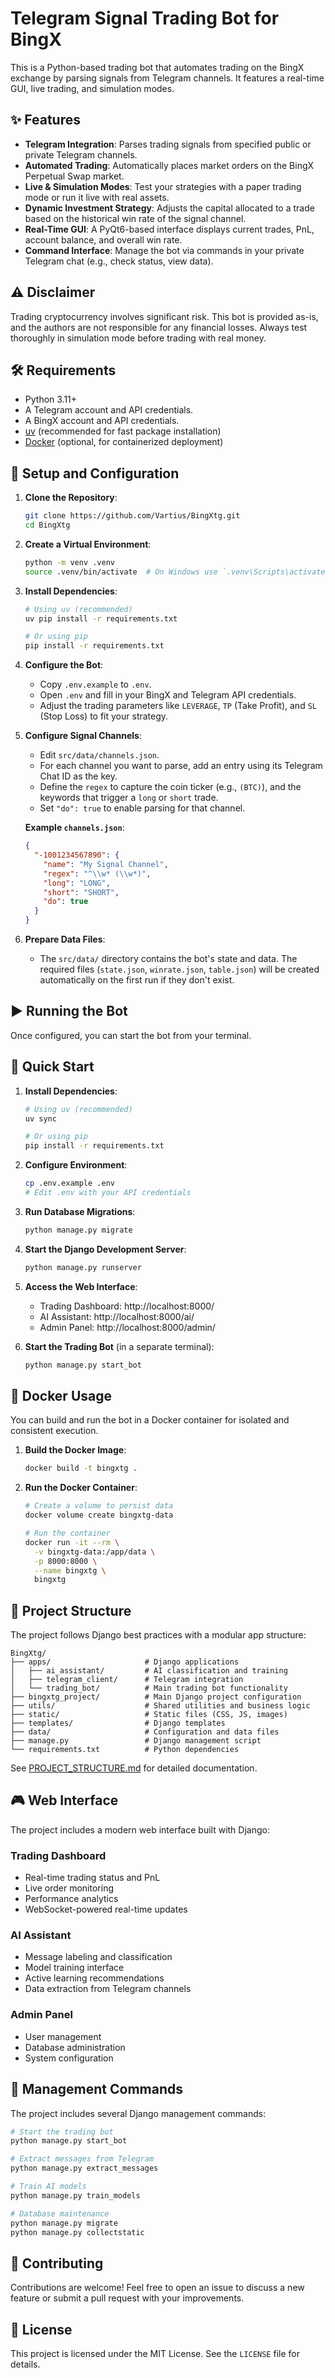 # Telegram Signal Trading Bot for BingX

This is a Python-based trading bot that automates trading on the BingX exchange by parsing signals from Telegram channels. It features a real-time GUI, live trading, and simulation modes.

## ✨ Features

-   **Telegram Integration**: Parses trading signals from specified public or private Telegram channels.
-   **Automated Trading**: Automatically places market orders on the BingX Perpetual Swap market.
-   **Live & Simulation Modes**: Test your strategies with a paper trading mode or run it live with real assets.
-   **Dynamic Investment Strategy**: Adjusts the capital allocated to a trade based on the historical win rate of the signal channel.
-   **Real-Time GUI**: A PyQt6-based interface displays current trades, PnL, account balance, and overall win rate.
-   **Command Interface**: Manage the bot via commands in your private Telegram chat (e.g., check status, view data).

## ⚠️ Disclaimer

Trading cryptocurrency involves significant risk. This bot is provided as-is, and the authors are not responsible for any financial losses. Always test thoroughly in simulation mode before trading with real money.

## 🛠️ Requirements

-   Python 3.11+
-   A Telegram account and API credentials.
-   A BingX account and API credentials.
-   [uv](https://github.com/astral-sh/uv) (recommended for fast package installation)
-   [Docker](https://www.docker.com/) (optional, for containerized deployment)

## 🚀 Setup and Configuration

1.  **Clone the Repository**:
    ```bash
    git clone https://github.com/Vartius/BingXtg.git
    cd BingXtg
    ```

2.  **Create a Virtual Environment**:
    ```bash
    python -m venv .venv
    source .venv/bin/activate  # On Windows use `.venv\Scripts\activate`
    ```

3.  **Install Dependencies**:
    ```bash
    # Using uv (recommended)
    uv pip install -r requirements.txt

    # Or using pip
    pip install -r requirements.txt
    ```

4.  **Configure the Bot**:
    -   Copy `.env.example` to `.env`.
    -   Open `.env` and fill in your BingX and Telegram API credentials.
    -   Adjust the trading parameters like `LEVERAGE`, `TP` (Take Profit), and `SL` (Stop Loss) to fit your strategy.

5.  **Configure Signal Channels**:
    -   Edit `src/data/channels.json`.
    -   For each channel you want to parse, add an entry using its Telegram Chat ID as the key.
    -   Define the `regex` to capture the coin ticker (e.g., `(BTC)`), and the keywords that trigger a `long` or `short` trade.
    -   Set `"do": true` to enable parsing for that channel.

    **Example `channels.json`**:
    ```json
    {
      "-1001234567890": {
        "name": "My Signal Channel",
        "regex": "^\\w* (\\w*)",
        "long": "LONG",
        "short": "SHORT",
        "do": true
      }
    }
    ```

6.  **Prepare Data Files**:
    -   The `src/data/` directory contains the bot's state and data. The required files (`state.json`, `winrate.json`, `table.json`) will be created automatically on the first run if they don't exist.

## ▶️ Running the Bot

Once configured, you can start the bot from your terminal.

## 🚀 Quick Start

1.  **Install Dependencies**:
    ```bash
    # Using uv (recommended)
    uv sync
    
    # Or using pip
    pip install -r requirements.txt
    ```

2.  **Configure Environment**:
    ```bash
    cp .env.example .env
    # Edit .env with your API credentials
    ```

3.  **Run Database Migrations**:
    ```bash
    python manage.py migrate
    ```

4.  **Start the Django Development Server**:
    ```bash
    python manage.py runserver
    ```

5.  **Access the Web Interface**:
    - Trading Dashboard: http://localhost:8000/
    - AI Assistant: http://localhost:8000/ai/
    - Admin Panel: http://localhost:8000/admin/

6.  **Start the Trading Bot** (in a separate terminal):
    ```bash
    python manage.py start_bot
    ```

## 🐳 Docker Usage

You can build and run the bot in a Docker container for isolated and consistent execution.

1.  **Build the Docker Image**:
    ```bash
    docker build -t bingxtg .
    ```

2.  **Run the Docker Container**:
    ```bash
    # Create a volume to persist data
    docker volume create bingxtg-data

    # Run the container
    docker run -it --rm \
      -v bingxtg-data:/app/data \
      -p 8000:8000 \
      --name bingxtg \
      bingxtg
    ```

## 📂 Project Structure

The project follows Django best practices with a modular app structure:

```
BingXtg/
├── apps/                     # Django applications
│   ├── ai_assistant/         # AI classification and training
│   ├── telegram_client/      # Telegram integration
│   └── trading_bot/          # Main trading bot functionality
├── bingxtg_project/          # Main Django project configuration
├── utils/                    # Shared utilities and business logic
├── static/                   # Static files (CSS, JS, images)
├── templates/                # Django templates
├── data/                     # Configuration and data files
├── manage.py                 # Django management script
└── requirements.txt          # Python dependencies
```

See [PROJECT_STRUCTURE.md](PROJECT_STRUCTURE.md) for detailed documentation.

## 🎮 Web Interface

The project includes a modern web interface built with Django:

### Trading Dashboard
- Real-time trading status and PnL
- Live order monitoring
- Performance analytics
- WebSocket-powered real-time updates

### AI Assistant
- Message labeling and classification
- Model training interface
- Active learning recommendations
- Data extraction from Telegram channels

### Admin Panel
- User management
- Database administration
- System configuration

## 🤖 Management Commands

The project includes several Django management commands:

```bash
# Start the trading bot
python manage.py start_bot

# Extract messages from Telegram
python manage.py extract_messages

# Train AI models
python manage.py train_models

# Database maintenance
python manage.py migrate
python manage.py collectstatic
```

## 🤝 Contributing

Contributions are welcome! Feel free to open an issue to discuss a new feature or submit a pull request with your improvements.

## 📄 License

This project is licensed under the MIT License. See the `LICENSE` file for details.
```